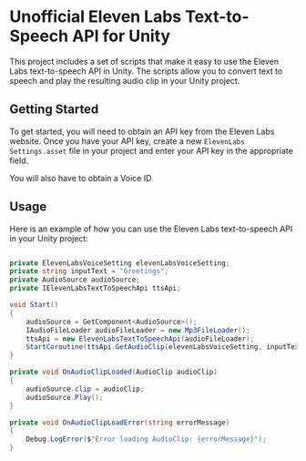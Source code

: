 # Unofficial Eleven Labs Text-to-Speech API for Unity

This project includes a set of scripts that make it easy to use the Eleven Labs text-to-speech API in Unity. The scripts allow you to convert text to speech and play the resulting audio clip in your Unity project.

## Getting Started

To get started, you will need to obtain an API key from the Eleven Labs website. Once you have your API key, create a new `ElevenLabs Settings.asset` file in your project and enter your API key in the appropriate field.

You will also have to obtain a Voice ID

## Usage

Here is an example of how you can use the Eleven Labs text-to-speech API in your Unity project:

```csharp

private ElevenLabsVoiceSetting elevenLabsVoiceSetting;
private string inputText = "Greetings";
private AudioSource audioSource;
private IElevenLabsTextToSpeechApi ttsApi;

void Start()
{
    audioSource = GetComponent<AudioSource>();
    IAudioFileLoader audioFileLoader = new Mp3FileLoader();
    ttsApi = new ElevenLabsTextToSpeechApi(audioFileLoader);
    StartCoroutine(ttsApi.GetAudioClip(elevenLabsVoiceSetting, inputText, OnAudioClipLoaded, OnAudioClipLoadError));
}

private void OnAudioClipLoaded(AudioClip audioClip)
{
    audioSource.clip = audioClip;
    audioSource.Play();
}

private void OnAudioClipLoadError(string errorMessage)
{
    Debug.LogError($"Error loading AudioClip: {errorMessage}");
}

```
